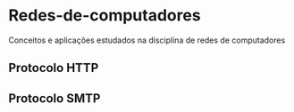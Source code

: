 # Redes-de-computadores
Conceitos e aplicações estudados na disciplina de redes de computadores

## Protocolo HTTP

## Protocolo SMTP
